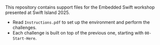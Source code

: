 This repository contains support files for the Embedded Swift workshop presented at Swift Island 2025.

- Read `Instructions.pdf` to set up the environment and perform the challenges.
- Each challenge is built on top of the previous one, starting with `00-Start-Here`.
